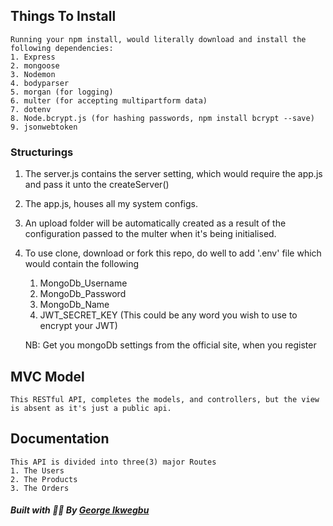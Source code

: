 ## Things To Install
    Running your npm install, would literally download and install the following dependencies:
    1. Express
    2. mongoose
    3. Nodemon
    4. bodyparser
    5. morgan (for logging)
    6. multer (for accepting multipartform data)
    7. dotenv
    8. Node.bcrypt.js (for hashing passwords, npm install bcrypt --save)
    9. jsonwebtoken

### Structurings
1. The server.js contains the server setting, which would require the app.js and pass it unto the createServer()

2. The app.js, houses all my system configs.

3. An upload folder will be automatically created as a result of the configuration passed to the multer when it's being initialised.

4. To use clone, download or fork this repo, do well to add '.env' file which would contain the following 
    1. MongoDb_Username 
    2. MongoDb_Password 
    3. MongoDb_Name 
    4. JWT_SECRET_KEY (This could be any word you wish to use to encrypt your JWT)

    NB: Get you mongoDb settings from the official site, when you register

## MVC Model
    This RESTful API, completes the models, and controllers, but the view is absent as it's just a public api.

## Documentation
    This API is divided into three(3) major Routes
    1. The Users 
    2. The Products
    3. The Orders 




##### Built with 💖💖 By [George Ikwegbu](http://my-portfolio-29d3f.web.app/)
